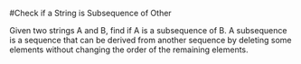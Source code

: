 #Check if a String is Subsequence of Other

Given two strings A and B, find if A is a subsequence of B. A subsequence is a sequence that can be derived from another sequence by deleting some elements without changing the order of the remaining elements.
